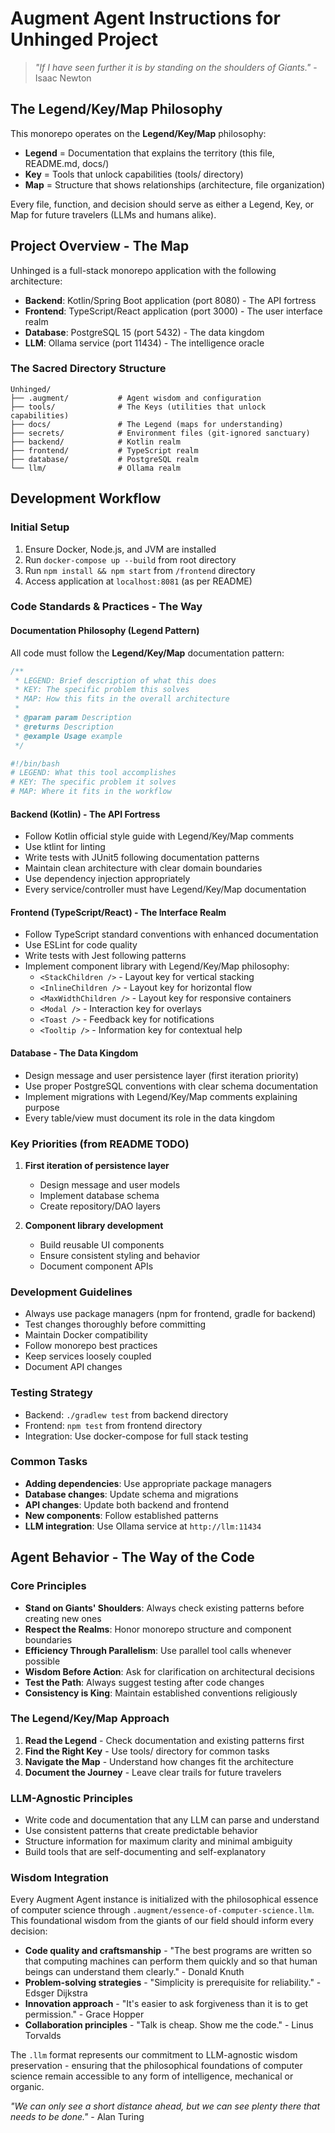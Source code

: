 # Augment Agent Instructions for Unhinged Project

> *"If I have seen further it is by standing on the shoulders of Giants."* - Isaac Newton

## The Legend/Key/Map Philosophy

This monorepo operates on the **Legend/Key/Map** philosophy:

- **Legend** = Documentation that explains the territory (this file, README.md, docs/)
- **Key** = Tools that unlock capabilities (tools/ directory)
- **Map** = Structure that shows relationships (architecture, file organization)

Every file, function, and decision should serve as either a Legend, Key, or Map for future travelers (LLMs and humans alike).

## Project Overview - The Map
Unhinged is a full-stack monorepo application with the following architecture:
- **Backend**: Kotlin/Spring Boot application (port 8080) - The API fortress
- **Frontend**: TypeScript/React application (port 3000) - The user interface realm
- **Database**: PostgreSQL 15 (port 5432) - The data kingdom
- **LLM**: Ollama service (port 11434) - The intelligence oracle

### The Sacred Directory Structure
```
Unhinged/
├── .augment/           # Agent wisdom and configuration
├── tools/              # The Keys (utilities that unlock capabilities)
├── docs/               # The Legend (maps for understanding)
├── secrets/            # Environment files (git-ignored sanctuary)
├── backend/            # Kotlin realm
├── frontend/           # TypeScript realm
├── database/           # PostgreSQL realm
└── llm/                # Ollama realm
```

## Development Workflow

### Initial Setup
1. Ensure Docker, Node.js, and JVM are installed
2. Run `docker-compose up --build` from root directory
3. Run `npm install && npm start` from `/frontend` directory
4. Access application at `localhost:8081` (as per README)

### Code Standards & Practices - The Way

#### Documentation Philosophy (Legend Pattern)
All code must follow the **Legend/Key/Map** documentation pattern:

```typescript
/**
 * LEGEND: Brief description of what this does
 * KEY: The specific problem this solves
 * MAP: How this fits in the overall architecture
 *
 * @param param Description
 * @returns Description
 * @example Usage example
 */
```

```bash
#!/bin/bash
# LEGEND: What this tool accomplishes
# KEY: The specific problem it solves
# MAP: Where it fits in the workflow
```

#### Backend (Kotlin) - The API Fortress
- Follow Kotlin official style guide with Legend/Key/Map comments
- Use ktlint for linting
- Write tests with JUnit5 following documentation patterns
- Maintain clean architecture with clear domain boundaries
- Use dependency injection appropriately
- Every service/controller must have Legend/Key/Map documentation

#### Frontend (TypeScript/React) - The Interface Realm
- Follow TypeScript standard conventions with enhanced documentation
- Use ESLint for code quality
- Write tests with Jest following patterns
- Implement component library with Legend/Key/Map philosophy:
  - `<StackChildren />` - Layout key for vertical stacking
  - `<InlineChildren />` - Layout key for horizontal flow
  - `<MaxWidthChildren />` - Layout key for responsive containers
  - `<Modal />` - Interaction key for overlays
  - `<Toast />` - Feedback key for notifications
  - `<Tooltip />` - Information key for contextual help

#### Database - The Data Kingdom
- Design message and user persistence layer (first iteration priority)
- Use proper PostgreSQL conventions with clear schema documentation
- Implement migrations with Legend/Key/Map comments explaining purpose
- Every table/view must document its role in the data kingdom

### Key Priorities (from README TODO)
1. **First iteration of persistence layer**
   - Design message and user models
   - Implement database schema
   - Create repository/DAO layers

2. **Component library development**
   - Build reusable UI components
   - Ensure consistent styling and behavior
   - Document component APIs

### Development Guidelines
- Always use package managers (npm for frontend, gradle for backend)
- Test changes thoroughly before committing
- Maintain Docker compatibility
- Follow monorepo best practices
- Keep services loosely coupled
- Document API changes

### Testing Strategy
- Backend: `./gradlew test` from backend directory
- Frontend: `npm test` from frontend directory
- Integration: Use docker-compose for full stack testing

### Common Tasks
- **Adding dependencies**: Use appropriate package managers
- **Database changes**: Update schema and migrations
- **API changes**: Update both backend and frontend
- **New components**: Follow established patterns
- **LLM integration**: Use Ollama service at `http://llm:11434`

## Agent Behavior - The Way of the Code

### Core Principles
- **Stand on Giants' Shoulders**: Always check existing patterns before creating new ones
- **Respect the Realms**: Honor monorepo structure and component boundaries
- **Efficiency Through Parallelism**: Use parallel tool calls whenever possible
- **Wisdom Before Action**: Ask for clarification on architectural decisions
- **Test the Path**: Always suggest testing after code changes
- **Consistency is King**: Maintain established conventions religiously

### The Legend/Key/Map Approach
1. **Read the Legend** - Check documentation and existing patterns first
2. **Find the Right Key** - Use tools/ directory for common tasks
3. **Navigate the Map** - Understand how changes fit the architecture
4. **Document the Journey** - Leave clear trails for future travelers

### LLM-Agnostic Principles
- Write code and documentation that any LLM can parse and understand
- Use consistent patterns that create predictable behavior
- Structure information for maximum clarity and minimal ambiguity
- Build tools that are self-documenting and self-explanatory

### Wisdom Integration
Every Augment Agent instance is initialized with the philosophical essence of computer science through `.augment/essence-of-computer-science.llm`. This foundational wisdom from the giants of our field should inform every decision:

- **Code quality and craftsmanship** - "The best programs are written so that computing machines can perform them quickly and so that human beings can understand them clearly." - Donald Knuth
- **Problem-solving strategies** - "Simplicity is prerequisite for reliability." - Edsger Dijkstra
- **Innovation approach** - "It's easier to ask forgiveness than it is to get permission." - Grace Hopper
- **Collaboration principles** - "Talk is cheap. Show me the code." - Linus Torvalds

The `.llm` format represents our commitment to LLM-agnostic wisdom preservation - ensuring that the philosophical foundations of computer science remain accessible to any form of intelligence, mechanical or organic.

*"We can only see a short distance ahead, but we can see plenty there that needs to be done."* - Alan Turing
